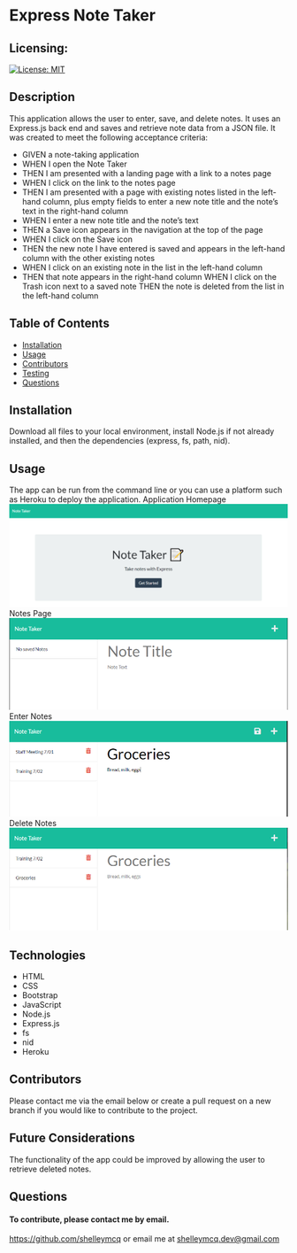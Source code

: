  
# Express Note Taker
## Licensing:
[![License: MIT](https://img.shields.io/badge/License-MIT-yellow.svg)](https://opensource.org/licenses/MIT)
## Description
This application allows the user to enter, save, and delete notes. It uses an Express.js back end and saves and retrieve note data from a JSON file. It was created to meet the following acceptance criteria: 
* GIVEN a note-taking application 
* WHEN I open the Note Taker 
* THEN I am presented with a landing page with a link to a notes page 
* WHEN I click on the link to the notes page 
* THEN I am presented with a page with existing notes listed in the left-hand column, plus empty fields to enter a new note title and the note’s text in the right-hand column
* WHEN I enter a new note title and the note’s text 
* THEN a Save icon appears in the navigation at the top of the page 
* WHEN I click on the Save icon 
* THEN the new note I have entered is saved and appears in the left-hand column with the other existing notes 
* WHEN I click on an existing note in the list in the left-hand column 
* THEN that note appears in the right-hand column WHEN I click on the Trash icon next to a saved note THEN the note is deleted from the list in the left-hand column
## Table of Contents
* [Installation](#Installation)
* [Usage](#Usage)
* [Contributors](#Contributors)
* [Testing](#Testing)
* [Questions](#Questions)
## Installation
Download all files to your local environment, install Node.js if not already installed, and then the dependencies (express, fs, path, nid).
## Usage
The app can be run from the command line or you can use a platform such as Heroku to deploy the application.
Application Homepage
![notes homepage](./readme-images/homepage.png)
Notes Page
![notes page](./readme-images/notes-empty.png)
Enter Notes
![notes page](./readme-images/notes-entry.png)
Delete Notes
![notes page](./readme-images/notes-delete.png)


## Technologies
* HTML
* CSS
* Bootstrap
* JavaScript
* Node.js
* Express.js
* fs
* nid
* Heroku
## Contributors
Please contact me via the email below or create a pull request on a new branch if you would like to contribute to the project.
## Future Considerations
The functionality of the app could be improved by allowing the user to retrieve deleted notes.
## Questions 
#### To contribute, please contact me by email.

https://github.com/shelleymcq or email me at shelleymcq.dev@gmail.com
